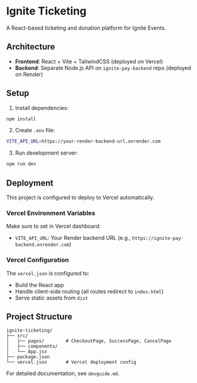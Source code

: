 # Ignite Ticketing

A React-based ticketing and donation platform for Ignite Events.

## Architecture

- **Frontend**: React + Vite + TailwindCSS (deployed on Vercel)
- **Backend**: Separate Node.js API on `ignite-pay-backend` repo (deployed on Render)

## Setup

1. Install dependencies:
```bash
npm install
```

2. Create `.env` file:
```bash
VITE_API_URL=https://your-render-backend-url.onrender.com
```

3. Run development server:
```bash
npm run dev
```

## Deployment

This project is configured to deploy to Vercel automatically.

### Vercel Environment Variables

Make sure to set in Vercel dashboard:
- `VITE_API_URL`: Your Render backend URL (e.g., `https://ignite-pay-backend.onrender.com`)

### Vercel Configuration

The `vercel.json` is configured to:
- Build the React app
- Handle client-side routing (all routes redirect to `index.html`)
- Serve static assets from `dist`

## Project Structure

```
ignite-ticketing/
├── src/
│   ├── pages/        # CheckoutPage, SuccessPage, CancelPage
│   ├── components/
│   └── App.jsx
├── package.json
└── vercel.json       # Vercel deployment config
```

For detailed documentation, see `devguide.md`.
